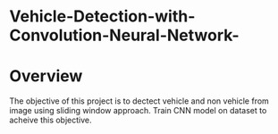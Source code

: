 # Vehicle-Detection-with-Convolution-Neural-Network-


# Overview

The objective of this project is to dectect vehicle and non vehicle from image using sliding window approach. Train CNN model on dataset to acheive this objective.

